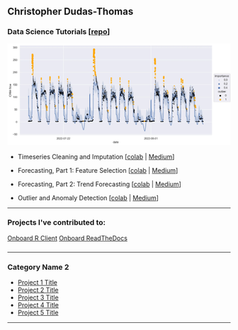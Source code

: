 ## Christopher Dudas-Thomas

### Data Science Tutorials \[[repo](https://github.com/onboard-data/notebooks)\]

<img src="images/outlier_detection.webp"/>

- Timeseries Cleaning and Imputation \[[colab](https://colab.research.google.com/github/onboard-data/notebooks/blob/dev/04_timeseries_cleaning_and_imputation.ipynb) | [Medium](https://medium.com/onboard-blog/timeseries-cleaning-and-imputation-a96ab7e45eb7)\]
<!-- <img src="images/Timeseries_cleaning.webp"/> -->
- Forecasting, Part 1: Feature Selection \[[colab](https://colab.research.google.com/github/onboard-data/notebooks/blob/dev/05_Forecasting_part_1.ipynb) | [Medium](https://medium.com/onboard-blog/feature-selection-and-timeseries-forecasting-24067e0038e3)\]
<!-- <img src="images/Forecasting_1.webp"/> -->
- Forecasting, Part 2: Trend Forecasting \[[colab](https://colab.research.google.com/github/onboard-data/notebooks/blob/dev/06_Forecasting_Part_2.ipynb) | [Medium](https://medium.com/onboard-blog/timeseries-forecasting-for-building-experts-part-2-trend-forecasting-ef82f594bc28)\]
<!-- <img src="images/Forecasting_2.webp"/> -->
- Outlier and Anomaly Detection \[[colab](https://colab.research.google.com/github/onboard-data/notebooks/blob/dev/07_outliers_and_anomalies.ipynb) | [Medium](https://medium.com/onboard-blog/outlier-and-anomaly-detection-for-building-experts-8329492783ec)\]
<!-- <img src="images/outlier_detection.webp"/> -->

---

### Projects I've contributed to:

[Onboard R Client](https://github.com/onboard-data/client-R)
[Onboard ReadTheDocs](https://onboard-api-wrappers-documentation.readthedocs.io/en/latest/index.html)


###

---

### Category Name 2

- [Project 1 Title](http://example.com/)
- [Project 2 Title](http://example.com/)
- [Project 3 Title](http://example.com/)
- [Project 4 Title](http://example.com/)
- [Project 5 Title](http://example.com/)

---